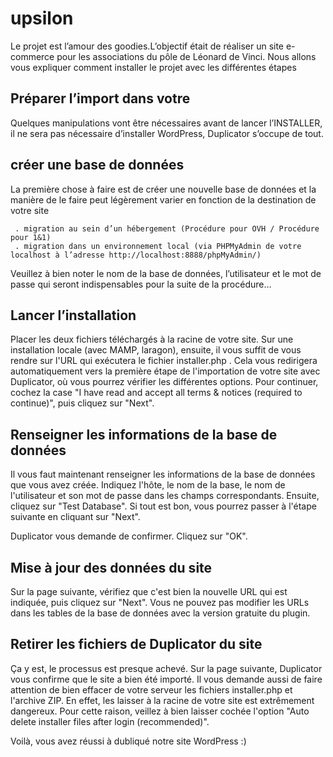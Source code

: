 # upsilon
Le projet est l’amour des goodies.L’objectif était de réaliser un site e-commerce pour les associations du pôle de Léonard de Vinci. Nous allons vous expliquer comment installer le projet avec les différentes étapes
 
##  Préparer l’import dans votre
Quelques manipulations vont être nécessaires avant de lancer l’INSTALLER, il ne sera pas nécessaire d’installer WordPress, Duplicator s’occupe de tout.

## créer une base de données

La première chose à faire est de créer une nouvelle base de données et la manière de le faire peut légèrement varier en fonction de la destination de votre site 

```
 . migration au sein d’un hébergement (Procédure pour OVH / Procédure pour 1&1)
 . migration dans un environnement local (via PHPMyAdmin de votre localhost à l’adresse http://localhost:8888/phpMyAdmin/)
```
Veuillez à bien noter le nom de la base de données, l’utilisateur et le mot de passe qui seront indispensables pour la suite de la procédure…


## Lancer l’installation

Placer les deux fichiers téléchargés à la racine de votre site. Sur une installation locale (avec MAMP, laragon), ensuite, il vous suffit de vous rendre sur l'URL qui exécutera le fichier installer.php . Cela vous redirigera automatiquement vers la première étape de l'importation de votre site avec Duplicator, où vous pourrez vérifier les différentes options. Pour continuer, cochez la case "I have read and accept all terms & notices (required to continue)", puis cliquez sur "Next".

## Renseigner les informations de la base de données

Il vous faut maintenant renseigner les informations de la base de données que vous avez créée. Indiquez l'hôte, le nom de la base, le nom de l'utilisateur et son mot de passe dans les champs correspondants. Ensuite, cliquez sur "Test Database". Si tout est bon, vous pourrez passer à l'étape suivante en cliquant sur "Next".

Duplicator vous demande de confirmer. Cliquez sur "OK".

## Mise à jour des données du site

Sur la page suivante, vérifiez que c'est bien la nouvelle URL qui est indiquée, puis cliquez sur "Next". Vous ne pouvez pas modifier les URLs dans les tables de la base de données avec la version gratuite du plugin.

## Retirer les fichiers de Duplicator du site

Ça y est, le processus est presque achevé. Sur la page suivante, Duplicator vous confirme que le site a bien été importé. Il vous demande aussi de faire attention de bien effacer de votre serveur les fichiers installer.php et l'archive ZIP. En effet, les laisser à la racine de votre site est extrêmement dangereux. Pour cette raison, veillez à bien laisser cochée l'option "Auto delete installer files after login (recommended)".

Voilà, vous avez réussi à dubliqué notre site WordPress :) 
